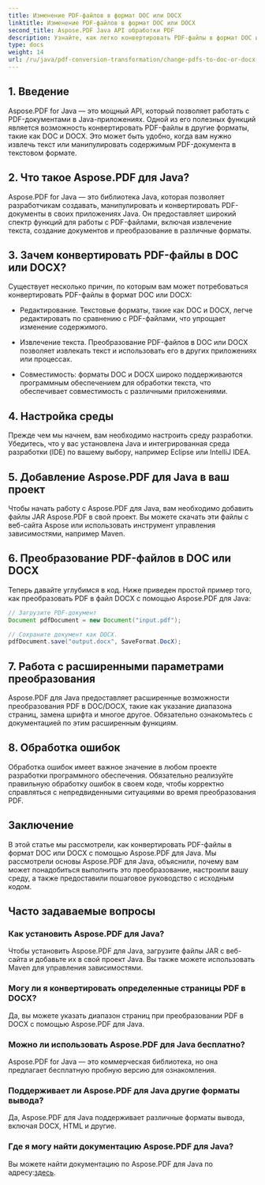 ```yaml
---
title: Изменение PDF-файлов в формат DOC или DOCX
linktitle: Изменение PDF-файлов в формат DOC или DOCX
second_title: Aspose.PDF Java API обработки PDF
description: Узнайте, как легко конвертировать PDF-файлы в формат DOC или DOCX с помощью Aspose.PDF для Java. Пошаговое руководство с исходным кодом и часто задаваемыми вопросами для плавного преобразования документов.
type: docs
weight: 14
url: /ru/java/pdf-conversion-transformation/change-pdfs-to-doc-or-docx-format/
---
```


## 1. Введение

Aspose.PDF for Java — это мощный API, который позволяет работать с PDF-документами в Java-приложениях. Одной из его полезных функций является возможность конвертировать PDF-файлы в другие форматы, такие как DOC и DOCX. Это может быть удобно, когда вам нужно извлечь текст или манипулировать содержимым PDF-документа в текстовом формате.

## 2. Что такое Aspose.PDF для Java?

Aspose.PDF for Java — это библиотека Java, которая позволяет разработчикам создавать, манипулировать и конвертировать PDF-документы в своих приложениях Java. Он предоставляет широкий спектр функций для работы с PDF-файлами, включая извлечение текста, создание документов и преобразование в различные форматы.

## 3. Зачем конвертировать PDF-файлы в DOC или DOCX?

Существует несколько причин, по которым вам может потребоваться конвертировать PDF-файлы в формат DOC или DOCX:

- Редактирование. Текстовые форматы, такие как DOC и DOCX, легче редактировать по сравнению с PDF-файлами, что упрощает изменение содержимого.

- Извлечение текста. Преобразование PDF-файлов в DOC или DOCX позволяет извлекать текст и использовать его в других приложениях или процессах.

- Совместимость: форматы DOC и DOCX широко поддерживаются программным обеспечением для обработки текста, что обеспечивает совместимость с различными приложениями.

## 4. Настройка среды

Прежде чем мы начнем, вам необходимо настроить среду разработки. Убедитесь, что у вас установлена Java и интегрированная среда разработки (IDE) по вашему выбору, например Eclipse или IntelliJ IDEA.

## 5. Добавление Aspose.PDF для Java в ваш проект

Чтобы начать работу с Aspose.PDF для Java, вам необходимо добавить файлы JAR Aspose.PDF в свой проект. Вы можете скачать эти файлы с веб-сайта Aspose или использовать инструмент управления зависимостями, например Maven.

## 6. Преобразование PDF-файлов в DOC или DOCX

Теперь давайте углубимся в код. Ниже приведен простой пример того, как преобразовать PDF в файл DOCX с помощью Aspose.PDF для Java:

```java
// Загрузите PDF-документ
Document pdfDocument = new Document("input.pdf");

// Сохраните документ как DOCX.
pdfDocument.save("output.docx", SaveFormat.DocX);
```

## 7. Работа с расширенными параметрами преобразования

Aspose.PDF для Java предоставляет расширенные возможности преобразования PDF в DOC/DOCX, такие как указание диапазона страниц, замена шрифта и многое другое. Обязательно ознакомьтесь с документацией по этим расширенным функциям.

## 8. Обработка ошибок

Обработка ошибок имеет важное значение в любом проекте разработки программного обеспечения. Обязательно реализуйте правильную обработку ошибок в своем коде, чтобы корректно справляться с непредвиденными ситуациями во время преобразования PDF.

## Заключение

В этой статье мы рассмотрели, как конвертировать PDF-файлы в формат DOC или DOCX с помощью Aspose.PDF для Java. Мы рассмотрели основы Aspose.PDF для Java, объяснили, почему вам может понадобиться выполнить это преобразование, настроили вашу среду, а также предоставили пошаговое руководство с исходным кодом.

## Часто задаваемые вопросы

### Как установить Aspose.PDF для Java?

Чтобы установить Aspose.PDF для Java, загрузите файлы JAR с веб-сайта и добавьте их в свой проект Java. Вы также можете использовать Maven для управления зависимостями.

### Могу ли я конвертировать определенные страницы PDF в DOCX?

Да, вы можете указать диапазон страниц при преобразовании PDF в DOCX с помощью Aspose.PDF для Java.

### Можно ли использовать Aspose.PDF для Java бесплатно?

Aspose.PDF for Java — это коммерческая библиотека, но она предлагает бесплатную пробную версию для ознакомления.

### Поддерживает ли Aspose.PDF для Java другие форматы вывода?

Да, Aspose.PDF для Java поддерживает различные форматы вывода, включая DOCX, HTML и другие.

### Где я могу найти документацию Aspose.PDF для Java?

 Вы можете найти документацию по Aspose.PDF для Java по адресу:[здесь](https://reference.aspose.com/pdf/java/).